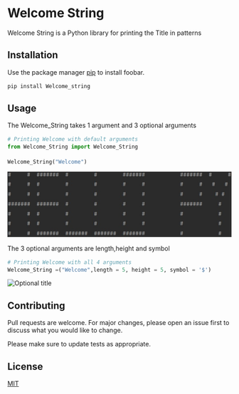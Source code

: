 # Welcome String

Welcome String is a Python library for printing the Title in patterns

## Installation

Use the package manager [pip](https://pip.pypa.io/en/stable/) to install foobar.

```bash
pip install Welcome_string
```

## Usage

The Welcome_String takes 1 argument and 3 optional arguments
```python
# Printing Welcome with default arguments
from Welcome_String import Welcome_String

Welcome_String("Welcome")
```
<img src = "img/a.jpg"/>


The 3 optional arguments are length,height and symbol
```python
# Printing Welcome with all 4 arguments
Welcome_String =("Welcome",length = 5, height = 5, symbol = '$')
```
![](https://github.com/TONYSTARK-EDITH/Welcome_String/tree/master/img/s.jpg "Optional title")
## Contributing
Pull requests are welcome. For major changes, please open an issue first to discuss what you would like to change.

Please make sure to update tests as appropriate.

## License
[MIT](https://github.com/TONYSTARK-EDITH/Welcome_String/blob/master/LICENSE)
